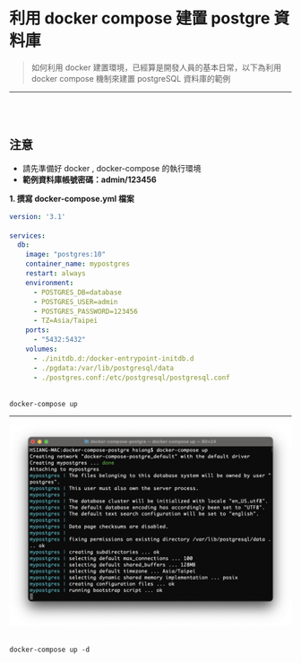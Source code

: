 # 利用 docker compose 建置 postgre 資料庫
> 如何利用 docker 建置環境，已經算是開發人員的基本日常，以下為利用 docker compose 機制來建置 postgreSQL 資料庫的範例

---
<br />
<br />

## 注意

* 請先準備好 docker , docker-compose 的執行環境
* **範例資料庫帳號密碼：admin/123456**

**1. 撰寫 docker-compose.yml 檔案**
```yml
version: '3.1'

services:
  db:
    image: "postgres:10"
    container_name: mypostgres
    restart: always
    environment:
      - POSTGRES_DB=database
      - POSTGRES_USER=admin
      - POSTGRES_PASSWORD=123456
      - TZ=Asia/Taipei
    ports:
      - "5432:5432"
    volumes:
      - ./initdb.d:/docker-entrypoint-initdb.d
      - ./pgdata:/var/lib/postgresql/data
      - ./postgres.conf:/etc/postgresql/postgresql.conf
```

```console

docker-compose up

```

---
![Alt text](./assets/001.png)


```console

docker-compose up -d

```
